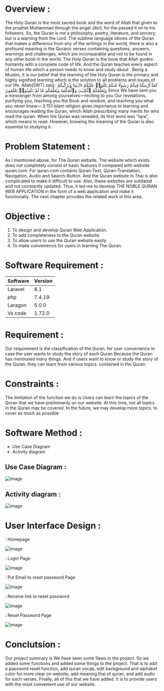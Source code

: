 # Overview :

The Holy Quran is the most sacred book and the word of Allah that given to the prophet Muhammad through the angel Jibril, for the passed it on to his followers. So, the Quran is not a philosophy, poetry, literature, and sorcery, but is a warning from the Lord. The sublime language idioms of the Quran that makes a difference from any of the writings in the world, there is also a profound meaning in the Quranic verses containing questions, answers, warnings and challenges, which are incomparable and not to be  found in any other book in the world. 
The Holy Quran is the book that Allah guides humanity with a complete code of life. And the Quran teaches every aspect of human life which a person needs to know and study about . Being a Muslim, it is our belief that the learning of the Holy Quran is the primary and highly signified learning which is the solution to all problems and issues of our life. Allah(SWT) said :
كَمَآ أَرْسَلْنَا فِيكُمْ رَسُولًا مِّنكُمْ يَتْلُوا۟ عَلَيْكُمْ ءَايَـٰتِنَا وَيُزَكِّيكُمْ وَيُعَلِّمُكُمُ ٱلْكِتَـٰبَ وَٱلْحِكْمَةَ وَيُعَلِّمُكُم مَّا لَمْ تَكُونُوا۟ تَعْلَمُونَ
Since We have sent you a messenger from among yourselves—reciting to you Our revelations, purifying you, teaching you the Book and wisdom, and teaching you what you never knew— 2:151
Islam religion gives importance to learning and encourages reading the Quran, which Allah prescribing many merits for who read the quran. When the Quran was revealed, its first word was “Iqra”, which means to read. However, knowing the meaning of the Quran is also essential to studying it.



# Problem Statement :

As I mentioned above, for The Quran website, The website which exists does not completely consist of basic features if compared with website quran.com. For quran.com contains Quran-Text, Quran-Translation, Navigation, Audio and Search-Button. And the Quran website in Thai is also complicated to make it difficult to use. Also, these websites are outdated and not constantly updated. Thus, it led me to develop THE NOBLE QURAN WEB APPLICATION in the form of a web application and make it functionally. The next chapter provides the related work in this area.

# Objective :
1. To design and develop Quran Web Application.
2. To add completeness to the Quran website.
3. To allow users to use the Quran website easily.
4. To make convenience for users in learning The Quran.



# Software Requirement : 
| Software  | Version   |
|---------  |---------  |
| Laravel   | 8.1      |
| php       | 7.4.19    |
| Laragon   | 5.0.0     |
| Vs code   |1.72.0     |

# Requirement :

Our requirement is the classification of the Quran. for user convenience In case the user wants to study the story of each Quran Because the Quran has mentioned many things. And if users want to know or study the story of the Quran, they can learn from various topics. contained in the Quran.

# Constraints :
The limitation of the function we do is Users can learn the topics of the Quran that we have preliminarily on our website. At this time, not all topics in the Quran may be covered. In the future, we may develop more topics. to cover as much as possible

# Software Method :
- Use Case Diagram 
- Activity diagram


## Use Case Diagram :

![image](https://user-images.githubusercontent.com/96815487/196363262-c7f6abba-1ef9-4c3d-90eb-cf8ebd4ce107.png)


## Activity diagram :

![image](https://user-images.githubusercontent.com/96815487/196363416-5467a766-a7a7-47cd-b427-e7dbaa662fc2.png)


# User Interface Design :
: Homepage 

![image](https://user-images.githubusercontent.com/96815487/196363754-f637c1f7-5598-4f61-b578-cf68245a1a15.png)

: Login Page 

![image](https://user-images.githubusercontent.com/96815487/196363877-81eaa878-fccc-47d3-8943-2f737debcc3e.png)

: Put Email to reset password Page

![image](https://user-images.githubusercontent.com/96815487/196363960-b7d6cf59-2083-4bf6-9d77-70ada36a6b26.png)

: Receive link to reset password

![image](https://user-images.githubusercontent.com/96815487/196364057-c84d1add-fa8a-482d-ab9a-c9661cb4f9fe.png)

: Reset Password Page 

![image](https://user-images.githubusercontent.com/96815487/196364206-899106a3-845e-4087-bc5f-f1d10ae10300.png)

# Conclutsion :

  Our project summary is We have seen some flaws in the project. So we added some functions and added some things to the project. 
That is to add a password reset function, add quran vocab, edit background and alphabet color for more clear on website, add meaning thai of quran, and add audio for each verses. Finally, all of this that we have added. It is to provide users with the most convenient use of our website.
